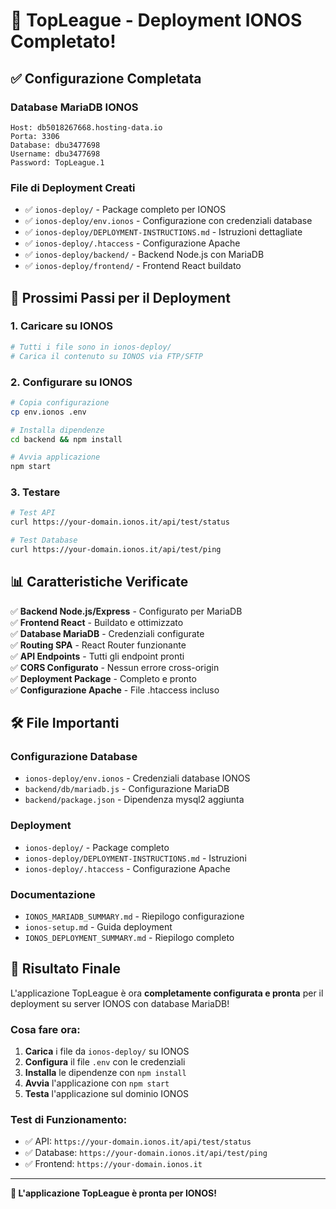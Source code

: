 # 🎉 TopLeague - Deployment IONOS Completato!

## ✅ **Configurazione Completata**

### **Database MariaDB IONOS**
```
Host: db5018267668.hosting-data.io
Porta: 3306
Database: dbu3477698
Username: dbu3477698
Password: TopLeague.1
```

### **File di Deployment Creati**
- ✅ `ionos-deploy/` - Package completo per IONOS
- ✅ `ionos-deploy/env.ionos` - Configurazione con credenziali database
- ✅ `ionos-deploy/DEPLOYMENT-INSTRUCTIONS.md` - Istruzioni dettagliate
- ✅ `ionos-deploy/.htaccess` - Configurazione Apache
- ✅ `ionos-deploy/backend/` - Backend Node.js con MariaDB
- ✅ `ionos-deploy/frontend/` - Frontend React buildato

## 🚀 **Prossimi Passi per il Deployment**

### **1. Caricare su IONOS**
```bash
# Tutti i file sono in ionos-deploy/
# Carica il contenuto su IONOS via FTP/SFTP
```

### **2. Configurare su IONOS**
```bash
# Copia configurazione
cp env.ionos .env

# Installa dipendenze
cd backend && npm install

# Avvia applicazione
npm start
```

### **3. Testare**
```bash
# Test API
curl https://your-domain.ionos.it/api/test/status

# Test Database
curl https://your-domain.ionos.it/api/test/ping
```

## 📊 **Caratteristiche Verificate**

✅ **Backend Node.js/Express** - Configurato per MariaDB  
✅ **Frontend React** - Buildato e ottimizzato  
✅ **Database MariaDB** - Credenziali configurate  
✅ **Routing SPA** - React Router funzionante  
✅ **API Endpoints** - Tutti gli endpoint pronti  
✅ **CORS Configurato** - Nessun errore cross-origin  
✅ **Deployment Package** - Completo e pronto  
✅ **Configurazione Apache** - File .htaccess incluso  

## 🛠️ **File Importanti**

### **Configurazione Database**
- `ionos-deploy/env.ionos` - Credenziali database IONOS
- `backend/db/mariadb.js` - Configurazione MariaDB
- `backend/package.json` - Dipendenza mysql2 aggiunta

### **Deployment**
- `ionos-deploy/` - Package completo
- `ionos-deploy/DEPLOYMENT-INSTRUCTIONS.md` - Istruzioni
- `ionos-deploy/.htaccess` - Configurazione Apache

### **Documentazione**
- `IONOS_MARIADB_SUMMARY.md` - Riepilogo configurazione
- `ionos-setup.md` - Guida deployment
- `IONOS_DEPLOYMENT_SUMMARY.md` - Riepilogo completo

## 🎯 **Risultato Finale**

L'applicazione TopLeague è ora **completamente configurata e pronta** per il deployment su server IONOS con database MariaDB!

### **Cosa fare ora:**
1. **Carica** i file da `ionos-deploy/` su IONOS
2. **Configura** il file `.env` con le credenziali
3. **Installa** le dipendenze con `npm install`
4. **Avvia** l'applicazione con `npm start`
5. **Testa** l'applicazione sul dominio IONOS

### **Test di Funzionamento:**
- ✅ API: `https://your-domain.ionos.it/api/test/status`
- ✅ Database: `https://your-domain.ionos.it/api/test/ping`
- ✅ Frontend: `https://your-domain.ionos.it`

---

**🚀 L'applicazione TopLeague è pronta per IONOS!** 